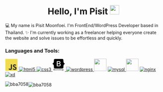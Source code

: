 
<h1 align="center">Hello, I'm Pisit
  <a target="_blank" rel="noopener noreferrer nofollow" href="https://raw.githubusercontent.com/MartinHeinz/MartinHeinz/master/wave.gif">
    <img src="https://raw.githubusercontent.com/MartinHeinz/MartinHeinz/master/wave.gif" width="30px" height="30px" data-animated-image="" style="max-width: 100%;">
  </a>
</h1>
<p>💻 My name is Pisit Moonfoei. I'm FrontEnd/WordPress Developer based in Thailand. 
✨ I'm currently working as a freelancer helping everyone create the website and solve issues to be effortless and quickly.</p>
<h3 align="left">Languages and Tools:</h3>
  <p align="left"> 
<a href="https://developer.mozilla.org/en-US/docs/Web/JavaScript" target="_blank" rel="noreferrer">
  <img src="https://raw.githubusercontent.com/devicons/devicon/master/icons/javascript/javascript-original.svg" alt="javascript" width="40" height="40"/> 
</a>
<a href="https://www.w3.org/html/" target="_blank" rel="noreferrer"> 
  <img src="https://cdn.simpleicons.org/html5/#E34F26" alt="html5" width="40" height="40"/>
</a> 
<a href="https://www.w3schools.com/css/" target="_blank" rel="noreferrer"> 
  <img src="https://cdn.simpleicons.org/css3/#1572B6" alt="css3" width="40" height="40"/> 
</a>
<a href="https://getbootstrap.com" target="_blank" rel="noreferrer"> 
  <img src="https://raw.githubusercontent.com/devicons/devicon/master/icons/bootstrap/bootstrap-plain-wordmark.svg" alt="bootstrap" width="40" height="40"/>
</a>
<a href="https://wordpress.com/" target="_blank" rel="noreferrer"> 
  <img src="https://cdn.simpleicons.org/wordpress/#21759B" alt="wordpress" width="40" height="40"/> 
</a>
</a> 
<img height="40" width="40" src="https://cdn.simpleicons.org/php/#777BB4" />
<a href="https://www.mysql.com/" target="_blank" rel="noreferrer"> 
  <img src="https://cdn.simpleicons.org/mysql/#4479A1" alt="mysql" width="40" height="40"/> 
</a> 
<img height="40" width="40" src="https://cdn.simpleicons.org/ubuntu/#E95420" />
 <a href="https://www.nginx.com" target="_blank" rel="noreferrer">
   <img src="https://cdn.simpleicons.org/nginx/#009639" alt="nginx" width="40" height="40"/> 
 </a>
<a href="https://www.adobe.com/products/xd.html" target="_blank" rel="noreferrer">
  <img src="https://cdn.worldvectorlogo.com/logos/adobe-xd.svg" alt="xd" width="40" height="40"/> 
</a>
</p>

<p><img align="left" src="https://github-readme-stats-bba7058.vercel.app/api/top-langs/?username=bba7058&layout=compact" alt="bba7058" /></p>

<p><img align="center" src="https://github-readme-streak-stats.herokuapp.com/?user=bba7058&" alt="bba7058" /></p>



